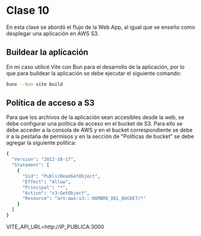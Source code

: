 # Clase 10

En esta clase se abordó el flujo de la Web App, al igual que se enseño como desplegar una aplicación en AWS S3.

## Buildear la aplicación

En mi caso utilicé Vite con Bun para el desarrollo de la aplicación, por lo que para buildear la aplicación se debe ejecutar el siguiente comando:

```bash
bunx --bun vite build
```

## Política de acceso a S3

Para que los archivos de la aplicación sean accesibles desde la web, se debe configurar una política de acceso en el bucket de S3. Para ello se debe acceder a la consola de AWS y en el bucket correspondiente se debe ir a la pestaña de permisos y en la sección de "Políticas de bucket" se debe agregar la siguiente política:

```bash
{
  "Version": "2012-10-17",
  "Statement": [
    {
      "Sid": "PublicReadGetObject",
      "Effect": "Allow",
      "Principal": "*",
      "Action": "s3:GetObject",
      "Resource": "arn:aws:s3:::NOMBRE_DEL_BUCKET/*"
    }
  ]
}
```

VITE_API_URL=http://IP_PUBLICA:3000
